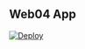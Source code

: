 Web04 App
------------------

<a href="https://heroku.com/deploy">
  <img src="https://www.herokucdn.com/deploy/button.svg" alt="Deploy">
</a>
